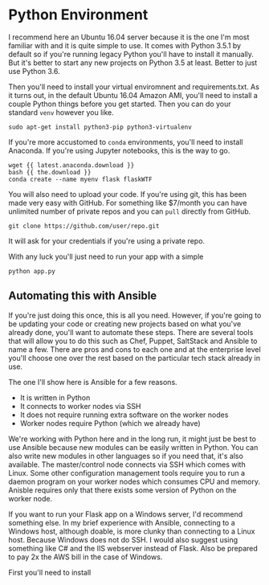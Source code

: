 # Python Environment

I recommend here an Ubuntu 16.04 server because it is the one I'm most familiar with and it is quite simple to use. It comes with Python 3.5.1 by default so if you're running legacy Python you'll have to install it manually. But it's better to start any new projects on Python 3.5 at least. Better to just use Python 3.6.

Then you'll need to install your virtual enviromnent and requirements.txt. As it turns out, in the default Ubuntu 16.04 Amazon AMI, you'll need to install a couple Python things before you get started. Then you can do your standard `venv` however you like. 

    sudo apt-get install python3-pip python3-virtualenv

If you're more accustomed to `conda` environments, you'll need to install Anaconda. If you're using Jupyter notebooks, this is the way to go.

    wget {{ latest.anaconda.download }}
    bash {{ the.download }}
    conda create --name myenv flask flaskWTF

You will also need to upload your code. If you're using git, this has been made very easy with GitHub. For something like $7/month you can have unlimited number of private repos and you can `pull` directly from GitHub.

    git clone https://github.com/user/repo.git

It will ask for your credentials if you're using a private repo.

With any luck you'll just need to run your app with a simple

    python app.py

## Automating this with Ansible

If you're just doing this once, this is all you need. However, if you're going to be updating your code or creating new projects based on what you've already done, you'll want to automate these steps. There are several tools that will allow you to do this such as Chef, Puppet, SaltStack and Ansible to name a few. There are pros and cons to each one and at the enterprise level you'll choose one over the rest based on the particular tech stack already in use.

The one I'll show here is Ansible for a few reasons.

* It is written in Python
* It connects to worker nodes via SSH
* It does not require running extra software on the worker nodes
* Worker nodes require Python (which we already have)

We're working with Python here and in the long run, it might just be best to use Ansible because new modules can be easily written in Python. You can also write new modules in other languages so if you need that, it's also available. The master/control node connects via SSH which comes with Linux. Some other configuration management tools require you to run a daemon program on your worker nodes which consumes CPU and memory. Anisble requires only that there exists some version of Python on the worker node.

If you want to run your Flask app on a Windows server, I'd recommend something else. In my brief experience with Ansible, connecting to a Windows host, although doable, is more clunky than connecting to a Linux host. Because Windows does not do SSH. I would also suggest using something like C# and the IIS webserver instead of Flask. Also be prepared to pay 2x the AWS bill in the case of Windows.

First you'll need to install 

